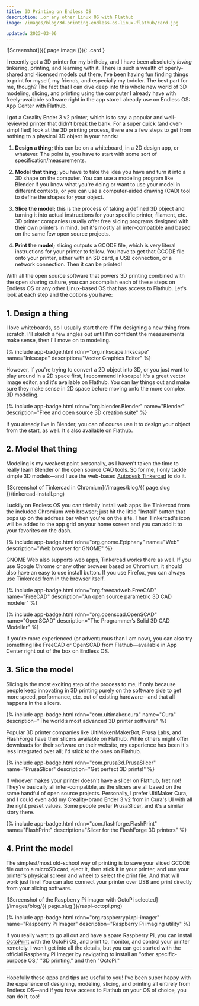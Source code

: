 ```yaml
---
title: 3D Printing on Endless OS
description: …or any other Linux OS with Flathub
image: /images/blog/3d-printing-endless-os-linux-flathub/card.jpg

updated: 2023-03-06
---
```


![Screenshot]({{ page.image }}){: .card }

I recently got a 3D printer for my birthday, and I have been absolutely _loving_
tinkering, printing, and learning with it. There is such a wealth of openly-shared 
and -licensed models out there, I've been having fun finding things to print for
myself, my friends, and especially my toddler. The best part for me, though? The
fact that I can dive deep into this whole new world of 3D modeling, slicing, and
printing using the computer I already have with freely-available software right
in the app store I already use on Endless OS: App Center with Flathub.

I got a Creality Ender 3 v2 printer, which is to say: a popular and well-reviewed
printer that didn't break the bank. For a super quick (and over-simplified) look
at the 3D printing process, there are a few steps to get from nothing to a
physical 3D object in your hands:

1. **Design a thing;** this can be on a whiteboard, in a 2D design app, or whatever.
   The point is, you have to start with some sort of specification/measurements.
   
2. **Model that thing;** you have to take the idea you have and turn it into a 3D
   shape on the computer. You can use a modeling program like Blender if you
   know what you're doing or want to use your model in different contexts, or 
   you can use a computer-aided drawing (CAD) tool to define the shapes for your
   object.
   
3. **Slice the model;** this is the process of taking a defined 3D object and
   turning it into actual instructions for your specific printer, filament, etc.
   3D printer companies usually offer free slicing programs designed with their
   own printers in mind, but it's mostly all inter-compatible and based on the
   same few open source projects.
   
4. **Print the model;** slicing outputs a GCODE file, which is very literal instructions
   for your printer to follow. You have to get that GCODE file onto your printer,
   either with an SD card, a USB connection, or a network connection. Then it can
   be printed!
   
With all the open source software that powers 3D printing combined with the open
sharing culture, you can accomplish each of these steps on Endless OS or any other
Linux-based OS that has access to Flathub. Let's look at each step and the options
you have:

## 1. Design a thing

I love whiteboards, so I usually start there if I'm designing a new thing from
scratch. I'll sketch a few angles out until I'm confident the measurements make
sense, then I'll move on to modeling.

{% include app-badge.html 
  rdnn="org.inkscape.Inkscape"
  name="Inkscape"
  description="Vector Graphics Editor" 
%}

However, if you're trying to convert a 2D object into 3D, or you just want to
play around in a 2D space first, I recommend Inkscape! It's a great vector image
editor, and it's available on Flathub. You can lay things out and make sure they
make sense in 2D space before moving onto the more complex 3D modeling.

{% include app-badge.html 
  rdnn="org.blender.Blender"
  name="Blender"
  description="Free and open source 3D creation suite" 
%}

If you already live in Blender, you can of course use it to design your object
from the start, as well. It's also available on Flathub.

## 2. Model that thing

Modeling is my weakest point personally, as I haven't taken the time to really
learn Blender or the open source CAD tools. So for me, I only tackle simple 3D
models—and I use the web-based [Autodesk Tinkercad](https://www.tinkercad.com/) to do it.

![Screenshot of Tinkercad in Chromium](/images/blog/{{ page.slug }}/tinkercad-install.png)

Luckily on Endless OS you can trivially install web apps like Tinkercad from the
included Chromium web browser; just hit the little "Install" button that pops up
on the address bar when you're on the site. Then Tinkercad's icon will be added
to the app grid on your home screen and you can add it to your favorites on the
dash.

{% include app-badge.html 
  rdnn="org.gnome.Epiphany"
  name="Web"
  description="Web browser for GNOME" 
%}

GNOME Web also supports web apps, Tinkercad works there as well. If you use Google Chrome or any other browser based on Chromium, it should also have an easy to use install button. If you use Firefox, you can always use Tinkercad from in the browser itself.

{% include app-badge.html 
  rdnn="org.freecadweb.FreeCAD"
  name="FreeCAD"
  description="An open source parametric 3D CAD modeler" 
%}

{% include app-badge.html 
  rdnn="org.openscad.OpenSCAD"
  name="OpenSCAD"
  description="The Programmer’s Solid 3D CAD Modeller" 
%}

If you're more experienced (or adventurous than I am now), you can also try something like FreeCAD or OpenSCAD from Flathub—available in App Center right out of the box on Endless OS.

## 3. Slice the model

Slicing is the most exciting step of the process to me, if only because people keep innovating in 3D printing purely on the software side to get more speed, performance, etc. out of existing hardware—and that all happens in the slicers.

{% include app-badge.html 
  rdnn="com.ultimaker.cura"
  name="Cura"
  description="The world’s most advanced 3D printer software" 
%}

Popular 3D printer companies like UltiMaker/MakerBot, Prusa Labs, and FlashForge have their slicers available on Flathub. While others might offer downloads for their software on their website, my experience has been it's less integrated over all; I'd stick to the ones on Flathub.

{% include app-badge.html 
  rdnn="com.prusa3d.PrusaSlicer"
  name="PrusaSlicer"
  description="Get perfect 3D prints!" 
%}

If whoever makes your printer doesn't have a slicer on Flathub, fret not! They're basically all inter-compatible, as the slicers are all based on the same handful of open source projects. Personally, I prefer UltiMaker Cura, and I could even add my Creality-brand Ender 3 v2 from in Cura's UI with all the right preset values. Some people prefer PrusaSlicer, and it's a similar story there.

{% include app-badge.html 
  rdnn="com.flashforge.FlashPrint"
  name="FlashPrint"
  description="Slicer for the FlashForge 3D printers" 
%}

## 4. Print the model

The simplest/most old-school way of printing is to save your sliced GCODE file out to a microSD card, eject it, then stick it in your printer, and use your printer's physical screen and wheel to select the print file. And that will work just fine! You can also connect your printer over USB and print directly from your slicing software.

![Screenshot of the Raspberry Pi imager with OctoPi selected](/images/blog/{{ page.slug }}/raspi-octopi.png)

{% include app-badge.html 
  rdnn="org.raspberrypi.rpi-imager"
  name="Raspberry Pi Imager"
  description="Raspberry Pi imaging utility" 
%}

If you really want to go all out and have a spare Raspberry Pi, you can install [OctoPrint](https://octoprint.org/) with the OctoPi OS, and print to, monitor, and control your printer remotely. I won’t get into all the details, but you can get started with the official Raspberry Pi Imager by navigating to install an "other specific-purpose OS," "3D printing," and then "OctoPi."

---

Hopefully these apps and tips are useful to you! I've been super happy with the experience of designing, modeling, slicing, and printing all entirely from Endless OS—and if you have access to Flathub on your OS of choice, you can do it, too!
